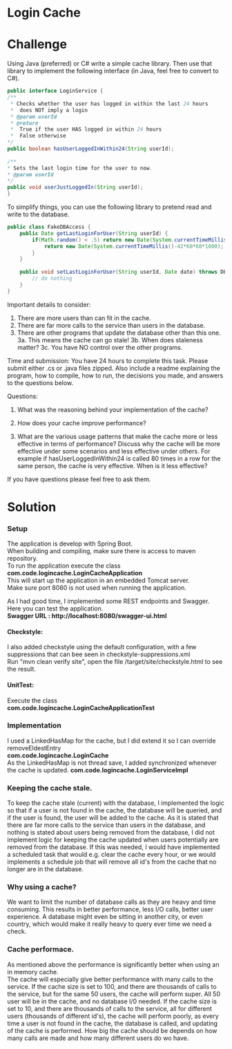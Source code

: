 # Login Cache

# Challenge
Using Java (preferred) or C# write a simple cache library. Then use that library to implement the following interface (in Java, feel free to convert to C#).
```java
public interface LoginService {
/**
 * Checks whether the user has logged in within the last 24 hours
 * 	does NOT imply a login
 * @param userId
 * @return
 *	True if the user HAS logged in within 24 hours
 *	False otherwise
*/
public boolean hasUserLoggedInWithin24(String userId);
	
/**
* Sets the last login time for the user to now.
* @param userId
*/
public void userJustLoggedIn(String userId);
}
```

To simplify things, you can use the following library to pretend read and write to the database.

```java
public class FakeDBAccess {
	public Date getLastLoginForUser(String userId) {
		if(Math.random() < .5) return new Date(System.currentTimeMillis()); 
			return new Date(System.currentTimeMillis()-42*60*60*1000);
		}
	}
	
	public void setLastLoginForUser(String userId, Date date) throws DBEx {
		// do nothing
	}
}
```
Important details to consider:
1. There are more users than can fit in the cache.
2. There are far more calls to the service than users in the database.
3. There are other programs that update the database other than this one.
3a. This means the cache can go stale!
3b. When does staleness matter?
3c. You have NO control over the other programs.

Time and submission:
You have 24 hours to complete this task. Please submit either .cs or .java files zipped. Also include a readme explaining the program, how to compile, how to run, the decisions you made, and answers to the questions below.

Questions:
1. What was the reasoning behind your implementation of the cache?

2. How does your cache improve performance?

3. What are the various usage patterns that make the cache more or less effective in terms of performance?
Discuss why the cache will be more effective under some scenarios and less effective under others. For example if hasUserLoggedInWithin24 is called 80 times in a row for the same person, the cache is very effective. When is it less effective?

If you have questions please feel free to ask them.

# Solution
### Setup
The application is develop with Spring Boot.   
When building and compiling, make sure there is access to maven repository.   
To run the application execute the class
**com.code.logincache.LoginCacheApplication**  
This will start up the application in an embedded Tomcat server.   
Make sure port 8080 is not used when running the application. 

As I had good time, I implemented some REST endpoints and Swagger.  
Here you can test the application.  
**Swagger URL : http://localhost:8080/swagger-ui.html**   

#### Checkstyle:
I also added checkstyle using the default configuration, with a few suppressions
that can bee seen in checkstyle-suppressions.xml  
Run "mvn clean verify site", open the file /target/site/checkstyle.html to see
the result. 

#### UnitTest:
Execute the class   
**com.code.logincache.LoginCacheApplicationTest**


### Implementation
I used a LinkedHasMap for the cache, but I did extend it so I can override removeEldestEntry  
**com.code.logincache.LoginCache**  
As the LinkedHasMap is not thread save, I added synchronized whenever the cache is updated. 
**com.code.logincache.LoginServiceImpl**

### Keeping the cache stale.  
To keep the cache stale (current) with the database, I implemented the logic 
so that if a user is not found in the cache, the database will be queried, and 
if the user is found, the user will be added to the cache. 
As it is stated that there are far more calls to the service than 
users in the database, and nothing is stated about users being removed from
the database, I did not implement logic for keeping the cache updated 
when users potentially are removed from the database. 
If this was needed, I would have implemented a scheduled task that would 
e.g. clear the cache every hour, or we would implements a schedule job that will 
remove all id's from the cache that no longer are in the database.   
 
### Why using a cache?
We want to limit the number of database calls as they are heavy and 
time consuming. This results in better performance, less I/O calls, 
better user experience. 
A database might even be sitting in another city, or even country, which would 
make it really heavy to query ever time we need a check. 

### Cache performace.  
As mentioned above the performance is significantly better when using an in
memory cache.  
The cache will especially give better performance with many calls to the service. 
If the cache size is set to 100, and there are thousands of calls to the service, but
for the same 50 users, the cache will perform super. All 50 user will be in the cache,
and no database I/0 needed. 
If the cache size is set to 10, and there are thousands of calls to the service, all
for different users (thousands of different id's), the cache will perform poorly, as
every time a user is not found in the cache, the database is called, and updating of 
the cache is performed. 
How big the cache should be depends on how many calls are made and how many different 
users do wo have. 



 





